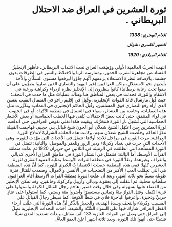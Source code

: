 <h1 dir="rtl">ثورة العشرين في العراق ضد الاحتلال البريطاني .</h1>

<h5 dir="rtl">العام الهجري:  1338

الشهر القمري: شوال

العام الميلادي: 1920</h5>

<p dir="rtl">انتهت الحربُ العالمية الأولى ووُضِعَت العراق تحت الانتداب البريطاني، فأظهر الإنجليزُ الفساد من مجاهرة لشرب الخمور، وممارسة الزنا والاختلاط والسير في الطرقات بدون حشمة، بالإضافة لنظرة الاستعلاء بزعمهم أنَّهم جاؤوا ليرفعوا مستوى السكَّان والأخذ بأيديهم نحو الاستقلالِ، ولكن العراقيين (غير اليهود والنصارى الذين صاروا يصِرُّون على أن يبقوا تحت رعاية بريطانيا) كانوا ينظرون إلى الإنجليز نظرةَ ازدراء وكراهية ورغبة في الانتقام والثورة، فحدثت في بعض المناطق هنا وهناك عملياتٌ مثل ما حدث في النجف؛ حيث قُتِلَ مارشال قائد القوات الإنجليزية، وقُتِلَ في إقليم زاخو في الشمال النقيب بعسن الذي أراد رفع النصارى فوق المسلمين، وقُتِلَ الحاكم الإنجليزي في العمادية وتكَرَّرت مثل هذه العمليات، وخاصة بين العشائر، سواء في الشمال في منطقة الأكراد، أو في الجنوب في لواء المنتفق، حتى كانت بعضُ الاحتفالات يُلقى فيها الخطب الحماسية أو بعض الأشعار الحماسية التي تُشعِلُ نار الثورة فتتحَرَّك، وبقيت هكذا تغلي نفوس العراقيين حتى اندلعت ثورةُ العشرين حين اعتُقِل الشيخ شعلان أبو الجون شيخ قبائل بني حجيم، فهاجمت القبيلة مقرَّ الحاكم وخلَّصت الشيخ شعلان منهم، وكانت هذه الحادثة الشرارةَ لاندلاع الثورة العراقية. مرت الثورة في مراحل ثلاث: أولاها: تتمثل في الأحداث التي مهَّدت للثورة، وهي الأحداث التي جرت في بغداد وكربلاء ودير الزور وتلعفر والموصل، والثانية: تتمثل في الثورة المسلَّحة التي انطلقت في الرميثة في الثلاثين من حزيران 1920 ثم عمَّت منطقة الفرات الأوسط. أما الثالثة: فتتمثل في انتشار الثورة في مناطِقِ العراق الأخرى كديالي والغراف وغيرهما. وتعَدُّ الثورة في منطقة الفرات الأوسط بمثابة العمود الفقري لثورة العشرين كلها؛ ففي هذه المنطقة حصلت الانتصاراتُ الكبرى للثورة، كما أنَّ هذه المنطقة هي التي تحمَّلت العبءَ الأكبر من التضحيات في الأنفس والأموال، وصمدت للقتال فترة طويلة نسبيًّا نحو ثلاثة أشهر، وبعد أن عمَّت الثورة منطقةَ الفرات الأوسط أقام العراقيون سلطاتٍ محلية، ثم انتقلت إلى بعقوبة وديالي وأربيل وكركوك وخانقين، وقد تمكن الإنجليز من القضاء عليها بسهولة وفي خلال وقت قصير. هاجم رجال القبائل الكوفةَ واستولوا على قرية الكفل، وقتل الثوارُ مئةً وثمانين مستعمرًا وأسَروا مئة وستين، كما استولوا على عتادٍ حربيٍّ وذخيرة، وأغرقوا الباخرةَ فلاي في شطِّ الكوفة، كما سيطر رجالُ القبائل على المسيب وكربلاء والنجف وسدة الهندية، والجديرُ بالذِّكرِ أنَّ هذه الثورة التي عمَّت أرجاء القطر العراقي شارك فيها على السواء السُّنَّة والشيعة. أخذت النجدات الإنجليزية تصِلُ إلى العراق حتى وصل من القوات الغازية 133 ألف مقاتل، وبدأت تستعيد المدن شيئًا فشيئًا حتى أنهوا تلك الثورةَ، وبعد ثلاثة أشهر أعلِنَ العفوُ العامُّ.</p></br>
